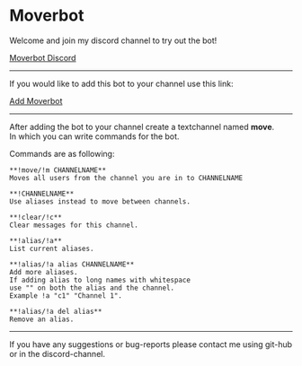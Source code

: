 # Moverbot

Welcome and join my discord channel to try out the bot!

[Moverbot Discord](https://discord.gg/nqwS7GD)
___

If you would like to add this bot to your channel use this link:

<a href="https://discordapp.com/oauth2/authorize?client_id=449878054203031562&scope=bot&permissions=16854016" target="_blank">Add Moverbot</a>

---
After adding the bot to your channel create a textchannel named **move**.\
In which you can write commands for the bot.

Commands are as following:
```text
**!move/!m CHANNELNAME**
Moves all users from the channel you are in to CHANNELNAME

**!CHANNELNAME**
Use aliases instead to move between channels.

**!clear/!c**
Clear messages for this channel.

**!alias/!a**
List current aliases.

**!alias/!a alias CHANNELNAME**
Add more aliases.
If adding alias to long names with whitespace
use "" on both the alias and the channel.
Example !a "c1" "Channel 1".

**!alias/!a del alias**
Remove an alias.
```
---
If you have any suggestions or bug-reports please contact me using git-hub or in the discord-channel. 
